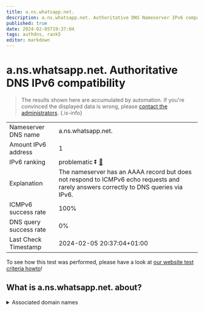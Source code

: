 ```yaml
---
title: a.ns.whatsapp.net.
description: a.ns.whatsapp.net. Authoritative DNS Nameserver IPv6 compatibility
published: true
date: 2024-02-05T19:37:04
tags: authdns, rank5
editor: markdown
---
```


# a.ns.whatsapp.net. Authoritative DNS IPv6 compatibility

> The results shown here are accumulated by automation. If you're convinced the displayed data is wrong, please [contact the administrators](/howto/chat). 
{.is-info}




|   |   |
| - | - |
| Nameserver DNS name | a.ns.whatsapp.net.
| Amount IPv6 address | 1
| IPv6 ranking | problematic :arrow_double_down: [🔗](/howto/ranking) |
| Explanation | The nameserver has an AAAA record but does not respond to ICMPv6 echo requests and rarely answers correctly to DNS queries via IPv6. |
| ICMPv6 success rate | 100%|
| DNS query success rate | 0% |
| Last Check Timestamp | 2024-02-05 20:37:04+01:00 |

To see how this test was performed, please have a look at [our website test criteria howto](/howto/testcriteria/authdns)!


## What is a.ns.whatsapp.net. about?






<details>
<summary>Associated domain names</summary>

www.whatsapp.com

</details>
